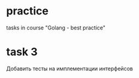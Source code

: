 # practice
tasks in course "Golang - best practice"
# task 3
Добавить тесты на имплементации интерфейсов
